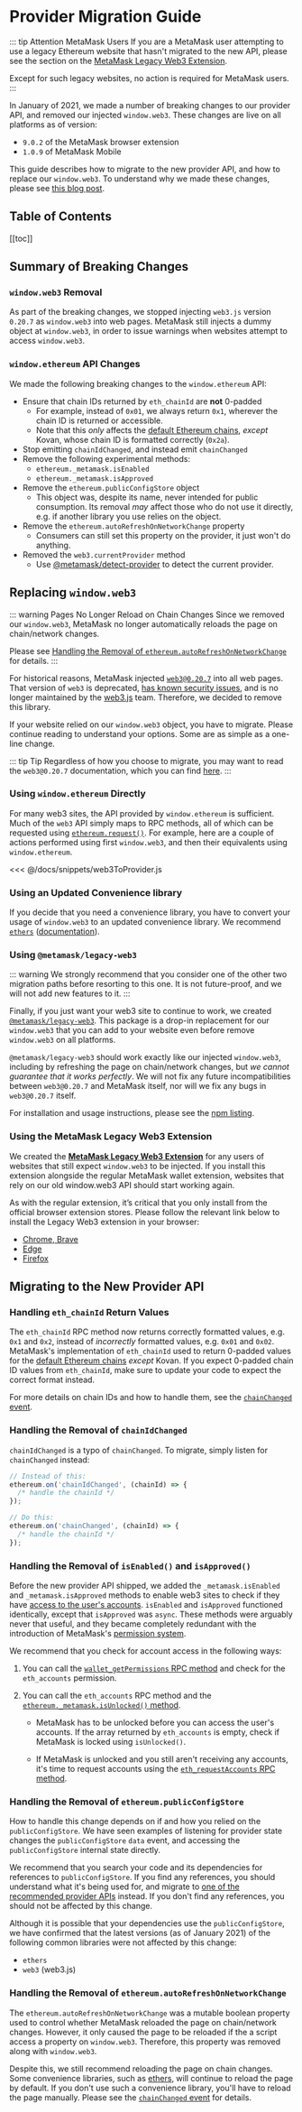 # Provider Migration Guide

::: tip Attention MetaMask Users
If you are a MetaMask user attempting to use a legacy Ethereum website that hasn't migrated to the new API,
please see the section on the [MetaMask Legacy Web3 Extension](#using-the-metamask-legacy-web3-extension).

Except for such legacy websites, no action is required for MetaMask users.
:::

In January of 2021, we made a number of breaking changes to our provider API, and removed our injected `window.web3`.
These changes are live on all platforms as of version:

* `9.0.2` of the MetaMask browser extension
* `1.0.9` of MetaMask Mobile

This guide describes how to migrate to the new provider API, and how to replace our `window.web3`.
To understand why we made these changes, please see [this blog post](https://medium.com/metamask/breaking-changes-to-the-metamask-provider-are-here-7b11c9388be9).

## Table of Contents

[[toc]]

## Summary of Breaking Changes

### `window.web3` Removal

As part of the breaking changes, we stopped injecting `web3.js` version `0.20.7` as `window.web3` into web pages.
MetaMask still injects a dummy object at `window.web3`, in order to issue warnings when websites attempt to access `window.web3`.

### `window.ethereum` API Changes

We made the following breaking changes to the `window.ethereum` API:

* Ensure that chain IDs returned by `eth_chainId` are **not** 0-padded
  * For example, instead of `0x01`, we always return `0x1`, wherever the chain ID is returned or accessible.
  * Note that this _only_ affects the [default Ethereum chains](./ethereum-provider.html#chain-ids), _except_ Kovan, whose chain ID is formatted correctly (`0x2a`).
* Stop emitting `chainIdChanged`, and instead emit `chainChanged`
* Remove the following experimental methods:
  * `ethereum._metamask.isEnabled`
  * `ethereum._metamask.isApproved`
* Remove the `ethereum.publicConfigStore` object
  * This object was, despite its name, never intended for public consumption.
    Its removal _may_ affect those who do not use it directly, e.g. if another library you use relies on the object.
* Remove the `ethereum.autoRefreshOnNetworkChange` property
  * Consumers can still set this property on the provider, it just won't do anything.
* Removed the `web3.currentProvider` method
  * Use [@metamask/detect-provider](https://github.com/MetaMask/detect-provider) to detect the current provider.

## Replacing `window.web3`

::: warning Pages No Longer Reload on Chain Changes
Since we removed our `window.web3`, MetaMask no longer automatically reloads the page on chain/network changes.

Please see [Handling the Removal of `ethereum.autoRefreshOnNetworkChange`](#handling-the-removal-of-ethereum-autorefreshonnetworkchange) for details.
:::

For historical reasons, MetaMask injected [`web3@0.20.7`](https://github.com/ethereum/web3.js/tree/0.20.7) into all web pages.
That version of `web3` is deprecated, [has known security issues](https://github.com/ethereum/web3.js/issues/3065), and is no longer maintained by the [web3.js](https://github.com/ethereum/web3.js/) team.
Therefore, we decided to remove this library.

If your website relied on our `window.web3` object, you have to migrate.
Please continue reading to understand your options.
Some are as simple as a one-line change.

::: tip Tip
Regardless of how you choose to migrate, you may want to read the `web3@0.20.7` documentation, which you can find [here](https://github.com/ethereum/web3.js/blob/0.20.7/DOCUMENTATION.md).
:::

### Using `window.ethereum` Directly

For many web3 sites, the API provided by `window.ethereum` is sufficient.
Much of the `web3` API simply maps to RPC methods, all of which can be requested using [`ethereum.request()`](./ethereum-provider.html#ethereum-request-args).
For example, here are a couple of actions performed using first `window.web3`, and then their equivalents using `window.ethereum`.

<<< @/docs/snippets/web3ToProvider.js

### Using an Updated Convenience library

If you decide that you need a convenience library, you have to convert your usage of `window.web3` to an updated convenience library.
We recommend [`ethers`](https://npmjs.com/package/ethers) ([documentation](https://docs.ethers.io/)).

### Using `@metamask/legacy-web3`

::: warning
We strongly recommend that you consider one of the other two migration paths before resorting to this one.
It is not future-proof, and we will not add new features to it.
:::

Finally, if you just want your web3 site to continue to work, we created [`@metamask/legacy-web3`](https://npmjs.com/package/@metamask/legacy-web3).
This package is a drop-in replacement for our `window.web3` that you can add to your website even before remove `window.web3` on all platforms.

`@metamask/legacy-web3` should work exactly like our injected `window.web3`, including by refreshing the page on chain/network changes, but _we cannot guarantee that it works perfectly_.
We will not fix any future incompatibilities between `web3@0.20.7` and MetaMask itself, nor will we fix any bugs in `web3@0.20.7` itself.

For installation and usage instructions, please see the [npm listing](https://npmjs.com/package/@metamask/legacy-web3).

### Using the MetaMask Legacy Web3 Extension

We created the [**MetaMask Legacy Web3 Extension**](https://github.com/MetaMask/legacy-web3-extension) for any users of websites that still expect `window.web3` to be injected. If you install this extension alongside the regular MetaMask wallet extension, websites that rely on our old window.web3 API should start working again.

As with the regular extension, it’s critical that you only install from the official browser extension stores. Please follow the relevant link below to install the Legacy Web3 extension in your browser:

* [Chrome, Brave](https://chrome.google.com/webstore/detail/metamask-legacy-web3/dgoegggfhkapjphahmgihfgemkgecdgl)
* [Edge](https://microsoftedge.microsoft.com/addons/detail/metamask-legacy-web3/obkfjbjkiofoponpkmphnpaaadebfloh?hl=en-US)
* [Firefox](https://addons.mozilla.org/en-US/firefox/addon/metamask-legacy-web3/)

## Migrating to the New Provider API

### Handling `eth_chainId` Return Values

The `eth_chainId` RPC method now returns correctly formatted values, e.g. `0x1` and `0x2`, instead of _incorrectly_ formatted values, e.g. `0x01` and `0x02`.
MetaMask's implementation of `eth_chainId` used to return 0-padded values for the [default Ethereum chains](./ethereum-provider.html#chain-ids) _except_ Kovan.
If you expect 0-padded chain ID values from `eth_chainId`, make sure to update your code to expect the correct format instead.

For more details on chain IDs and how to handle them, see the [`chainChanged` event](./ethereum-provider.html#chainchanged).

### Handling the Removal of `chainIdChanged`

`chainIdChanged` is a typo of `chainChanged`.
To migrate, simply listen for `chainChanged` instead:

```javascript
// Instead of this:
ethereum.on('chainIdChanged', (chainId) => {
  /* handle the chainId */
});

// Do this:
ethereum.on('chainChanged', (chainId) => {
  /* handle the chainId */
});
```

### Handling the Removal of `isEnabled()` and `isApproved()`

Before the new provider API shipped, we added the `_metamask.isEnabled` and `_metamask.isApproved` methods
to enable web3 sites to check if they have [access to the user's accounts](./rpc-api.html#eth-requestaccounts).
`isEnabled` and `isApproved` functioned identically, except that `isApproved` was `async`.
These methods were arguably never that useful, and they became completely redundant with the introduction of MetaMask's [permission system](./rpc-api.html#permissions).

We recommend that you check for account access in the following ways:

1. You can call the [`wallet_getPermissions` RPC method](./rpc-api.html#wallet-getpermissions) and check for the `eth_accounts` permission.

2. You can call the `eth_accounts` RPC method and the [`ethereum._metamask.isUnlocked()` method](./ethereum-provider.html#ethereum-metamask-isunlocked).

   * MetaMask has to be unlocked before you can access the user's accounts.
     If the array returned by `eth_accounts` is empty, check if MetaMask is locked using `isUnlocked()`.

   * If MetaMask is unlocked and you still aren't receiving any accounts, it's time to request accounts using the [`eth_requestAccounts` RPC method](./rpc-api.html#eth-requestaccounts).

### Handling the Removal of `ethereum.publicConfigStore`

How to handle this change depends on if and how you relied on the `publicConfigStore`.
We have seen examples of listening for provider state changes the `publicConfigStore` `data` event, and accessing the `publicConfigStore` internal state directly.

We recommend that you search your code and its dependencies for references to `publicConfigStore`.
If you find any references, you should understand what it's being used for, and migrate to [one of the recommended provider APIs](./ethereum-provider.html#using-the-provider) instead.
If you don't find any references, you should not be affected by this change.

Although it is possible that your dependencies use the `publicConfigStore`, we have confirmed that the latest versions (as of January 2021) of the following common libraries were not affected by this change:

* `ethers`
* `web3` (web3.js)

### Handling the Removal of `ethereum.autoRefreshOnNetworkChange`

The `ethereum.autoRefreshOnNetworkChange` was a mutable boolean property used to control whether MetaMask reloaded the page on chain/network changes.
However, it only caused the page to be reloaded if the a script access a property on `window.web3`.
Therefore, this property was removed along with `window.web3`.

Despite this, we still recommend reloading the page on chain changes.
Some convenience libraries, such as [ethers](https://www.npmjs.com/package/ethers), will continue to reload the page by default.
If you don't use such a convenience library, you'll have to reload the page manually.
Please see the [`chainChanged` event](./ethereum-provider.html#chainchanged) for details.
